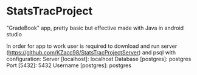 # StatsTracProject
"GradeBook" app, pretty basic but effective made with Java in android studio

In order for app to work user is required to download and run server (https://github.com/KZacc98/StatsTracProjectServer) and psql with configuration:
Server [localhost]: localhost 
Database [postgres]: postgres 
Port [5432]: 5432
Username [postgres]: postgres

